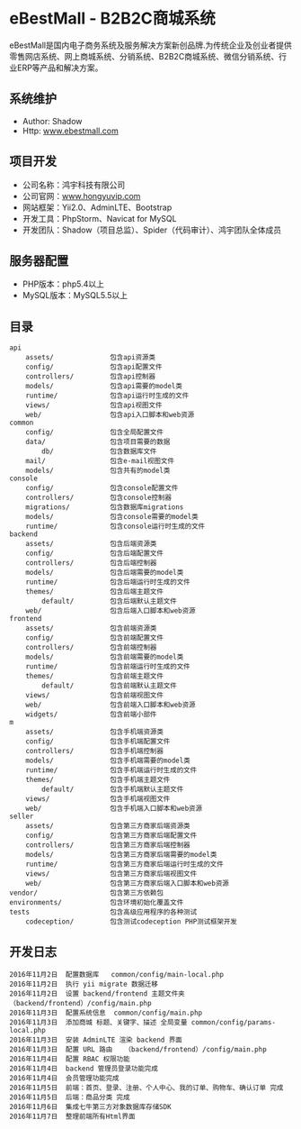 eBestMall - B2B2C商城系统
===============================

eBestMall是国内电子商务系统及服务解决方案新创品牌.为传统企业及创业者提供零售网店系统、网上商城系统、分销系统、B2B2C商城系统、微信分销系统、行业ERP等产品和解决方案。

系统维护
-------------------

* Author: Shadow
* Http: www.ebestmall.com

项目开发
-------------------

* 公司名称：鸿宇科技有限公司
* 公司官网：www.hongyuvip.com
* 网站框架：Yii2.0、AdminLTE、Bootstrap
* 开发工具：PhpStorm、Navicat for MySQL
* 开发团队：Shadow（项目总监）、Spider（代码审计）、鸿宇团队全体成员

服务器配置
-------------------

* PHP版本：php5.4以上
* MySQL版本：MySQL5.5以上

目录
-------------------

```
api
    assets/              包含api资源类
    config/              包含api配置文件
    controllers/         包含api控制器
    models/              包含api需要的model类
    runtime/             包含api运行时生成的文件
    views/               包含api视图文件
    web/                 包含api入口脚本和web资源
common
    config/              包含全局配置文件
    data/                包含项目需要的数据
        db/              包含数据库文件
    mail/                包含e-mail视图文件
    models/              包含共有的model类
console
    config/              包含console配置文件
    controllers/         包含console控制器
    migrations/          包含数据库migrations
    models/              包含console需要的model类
    runtime/             包含console运行时生成的文件
backend
    assets/              包含后端资源类
    config/              包含后端配置文件
    controllers/         包含后端控制器
    models/              包含后端需要的model类
    runtime/             包含后端运行时生成的文件
    themes/              包含后端主题文件
        default/         包含后端默认主题文件
    web/                 包含后端入口脚本和web资源
frontend
    assets/              包含前端资源类
    config/              包含前端配置文件
    controllers/         包含前端控制器
    models/              包含前端需要的model类
    runtime/             包含前端运行时生成的文件
    themes/              包含前端主题文件
        default/         包含前端默认主题文件
    views/               包含前端视图文件
    web/                 包含前端入口脚本和web资源
    widgets/             包含前端小部件
m
    assets/              包含手机端资源类
    config/              包含手机端配置文件
    controllers/         包含手机端控制器
    models/              包含手机端需要的model类
    runtime/             包含手机端运行时生成的文件
    themes/              包含手机端主题文件
        default/         包含手机端默认主题文件
    views/               包含手机端视图文件
    web/                 包含手机端入口脚本和web资源
seller
    assets/              包含第三方商家后端资源类
    config/              包含第三方商家后端配置文件
    controllers/         包含第三方商家后端控制器
    models/              包含第三方商家后端需要的model类
    runtime/             包含第三方商家后端运行时生成的文件
    views/               包含第三方商家后端视图文件
    web/                 包含第三方商家后端入口脚本和web资源
vendor/                  包含第三方依赖包
environments/            包含环境初始化覆盖文件
tests                    包含高级应用程序的各种测试
    codeception/         包含测试codeception PHP测试框架开发
```

开发日志
-------------------

```
2016年11月2日  配置数据库   common/config/main-local.php
2016年11月2日  执行 yii migrate 数据迁移
2016年11月2日  设置 backend/frontend 主题文件夹  （backend/frontend）/config/main.php
2016年11月3日  配置系统信息  common/config/main.php
2016年11月3日  添加商城 标题、关键字、描述 全局变量 common/config/params-local.php
2016年11月3日  安装 AdminLTE 渲染 backend 界面
2016年11月3日  配置 URL 路由   （backend/frontend）/config/main.php
2016年11月4日  配置 RBAC 权限功能
2016年11月4日  backend 管理员登录功能完成
2016年11月4日  会员管理功能完成
2016年11月5日  前端：首页、登录、注册、个人中心、我的订单、购物车、确认订单 完成
2016年11月5日  后端：商品分类 完成
2016年11月6日  集成七牛第三方对象数据库存储SDK
2016年11月7日  整理前端所有Html界面

```